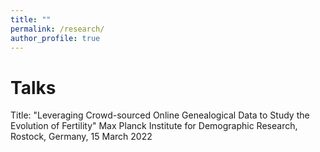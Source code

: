 ```yaml
---
title: ""
permalink: /research/
author_profile: true
---
```

Talks
=====

Title: "Leveraging Crowd-sourced Online Genealogical Data to Study the Evolution of Fertility"
Max Planck Institute for Demographic Research, Rostock, Germany, 15 March 2022

